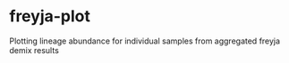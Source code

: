 # freyja-plot
 Plotting lineage abundance for individual samples from aggregated freyja demix results
